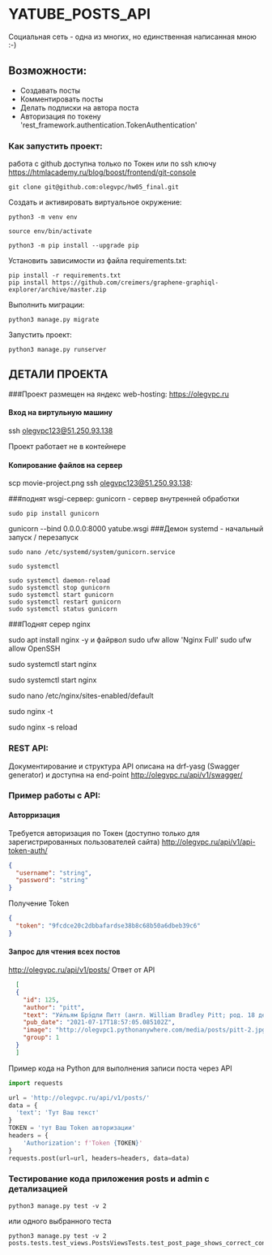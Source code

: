 # YATUBE_POSTS_API
Социальная сеть - одна из многих, но единственная написанная мною :-)

## Возможности:

* Создавать посты 
* Комментировать посты
* Делать подписки на автора поста
* Авторизация по токену 'rest_framework.authentication.TokenAuthentication'

### Как запустить проект:
работа с github доступна только по Токен или по ssh ключу
https://htmlacademy.ru/blog/boost/frontend/git-console

```
git clone git@github.com:olegvpc/hw05_final.git
```
Cоздать и активировать виртуальное окружение:

```
python3 -m venv env
```
```
source env/bin/activate
```

```
python3 -m pip install --upgrade pip
```

Установить зависимости из файла requirements.txt:

```
pip install -r requirements.txt
pip install https://github.com/creimers/graphene-graphiql-explorer/archive/master.zip
```

Выполнить миграции:

```
python3 manage.py migrate
```

Запустить проект:

```
python3 manage.py runserver
```
## ДЕТАЛИ ПРОЕКТА
###Проект размещен на яндекс web-hosting:
https://olegvpc.ru

#### Вход на виртульную машину

ssh olegvpc123@51.250.93.138

Проект работает не в контейнере

#### Копирование файлов на сервер
scp movie-project.png ssh olegvpc123@51.250.93.138:

###поднят wsgi-сервер: gunicorn - сервер внутренней обработки
```shell
sudo pip install gunicorn
```
gunicorn --bind 0.0.0.0:8000 yatube.wsgi
###Демон systemd - начальный запуск / перезапуск
```
sudo nano /etc/systemd/system/gunicorn.service 
```
```
sudo systemctl

sudo systemctl daemon-reload
sudo systemctl stop gunicorn
sudo systemctl start gunicorn
sudo systemctl restart gunicorn
sudo systemctl status gunicorn
```
###Поднят серер nginx

sudo apt install nginx -y
и файрвол
sudo ufw allow 'Nginx Full'
sudo ufw allow OpenSSH 

sudo systemctl start nginx

sudo systemctl start nginx 

sudo nano /etc/nginx/sites-enabled/default

sudo nginx -t

sudo nginx -s reload

###  REST API:

Документирование и структура API описана на drf-yasg (Swagger generator)
и доступна на end-point
http://olegvpc.ru/api/v1/swagger/

###  Пример работы с API:
#### Авторризация
Требуется авторизация по Токен (доступно только для зарегистрированных пользователей сайта)
http://olegvpc.ru/api/v1/api-token-auth/

```json
{
  "username": "string",
  "password": "string"
}
```
Получение Token
```json
{
  "token": "9fcdce20c2dbbafardse38b8c68b50a6dbeb39c6"
}
```

#### Запрос для чтения всех постов

http://olegvpc.ru/api/v1/posts/
Ответ от API
```json
  [
  {
    "id": 125,
    "author": "pitt",
    "text": "Уи́льям Брэ́дли Питт (англ. William Bradley Pitt; род. 18 декабря 1963, Шони, Оклахома, США) — американский актёр и кинопродюсер. Лауреат двух премий «Золотой глобус». Обладатель премии «Оскар» как один из продюсеров фильма «12 лет рабства» — победителя в категории «Лучший фильм» на церемонии 2014 года — и за лучшую мужскую роль второго плана в картине «Однажды в Голливуде» (2020)[1]. До этого пять раз номинировался на премию «Оскар» (трижды — как актёр и два раза — как продюсер).",
    "pub_date": "2021-07-17T18:57:05.085102Z",
    "image": "http://olegvpc1.pythonanywhere.com/media/posts/pitt-2.jpg",
    "group": 1
  }
  ]
```
Пример кода на Python для выполнения записи поста через API
```python
import requests

url = 'http://olegvpc.ru/api/v1/posts/'
data = {
  'text': 'Тут Ваш текст'
}
TOKEN = 'тут Ваш Token авторизации'
headers = {
    'Authorization': f'Token {TOKEN}'
}
requests.post(url=url, headers=headers, data=data)
```

### Тестирование кода приложения posts и admin с детализацией
```
python3 manage.py test -v 2
```
или одного выбранного теста
```
python3 manage.py test -v 2 posts.tests.test_views.PostsViewsTests.test_post_page_shows_correct_context
```